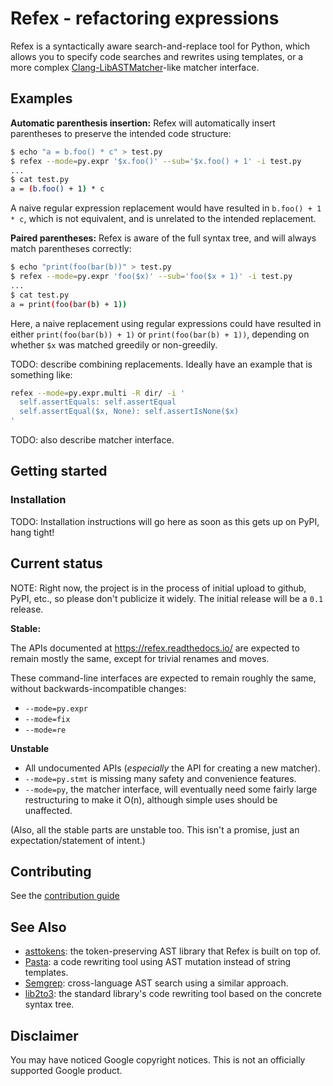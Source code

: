 # Refex - refactoring expressions

Refex is a syntactically aware search-and-replace tool for Python, which allows you to specify code searches and rewrites using templates, or a
more complex
[Clang-LibASTMatcher](https://clang.llvm.org/docs/LibASTMatchersTutorial.html#intermezzo-learn-ast-matcher-basics)-like
matcher interface.

## Examples

**Automatic parenthesis insertion:** Refex will automatically insert parentheses
to preserve the intended code structure:

```sh
$ echo "a = b.foo() * c" > test.py
$ refex --mode=py.expr '$x.foo()' --sub='$x.foo() + 1' -i test.py
...
$ cat test.py
a = (b.foo() + 1) * c
```

A naive regular expression replacement would have resulted in `b.foo() + 1 * c`, which is not
equivalent, and is unrelated to the intended replacement.

**Paired parentheses:** Refex is aware of the full syntax tree, and will always match parentheses correctly:

```sh
$ echo "print(foo(bar(b))" > test.py
$ refex --mode=py.expr 'foo($x)' --sub='foo($x + 1)' -i test.py
...
$ cat test.py
a = print(foo(bar(b) + 1))
```

Here, a naive replacement using regular expressions could have resulted in
either `print(foo(bar(b)) + 1)` or `print(foo(bar(b) + 1))`, depending on
whether `$x` was matched greedily or non-greedily.

TODO: describe combining replacements. Ideally have an example that is
something like:

```sh
refex --mode=py.expr.multi -R dir/ -i '
  self.assertEquals: self.assertEqual
  self.assertEqual($x, None): self.assertIsNone($x)
'
```

TODO: also describe matcher interface.

## Getting started

### Installation

TODO: Installation instructions will go here as soon as this gets up on PyPI,
hang tight!

## Current status

NOTE: Right now, the project is in the process of initial upload to github,
PyPI, etc., so please don't publicize it widely. The initial release will be
a `0.1` release.

**Stable:**

The APIs documented at https://refex.readthedocs.io/ are expected to remain
mostly the same, except for trivial renames and moves.

These command-line interfaces are expected to remain roughly the same, without
backwards-incompatible changes:

* `--mode=py.expr`
* `--mode=fix`
* `--mode=re`

**Unstable**

* All undocumented APIs (*especially* the API for creating a new matcher).
* `--mode=py.stmt` is missing many safety and convenience features.
* `--mode=py`, the matcher interface, will eventually need some fairly large
  restructuring to make it O(n), although simple uses should be unaffected.

(Also, all the stable parts are unstable too. This isn't a promise, just an
expectation/statement of intent.)

## Contributing

See the
[contribution guide](https://refex.readthedocs.io/en/latest/meta/contributing.html)

## See Also

*   [asttokens](https://github.com/gristlabs/asttokens): the token-preserving
    AST library that Refex is built on top of.
*   [Pasta](https://github.com/google/pasta): a code rewriting tool using AST
    mutation instead of string templates.
*   [Semgrep](https://github.com/returntocorp/semgrep): cross-language AST
    search using a similar approach.
*   [lib2to3](https://docs.python.org/3/library/2to3.html#module-lib2to3): the
    standard library's code rewriting tool based on the concrete syntax tree.

## Disclaimer

You may have noticed Google copyright notices. This is not an officially
supported Google product.

